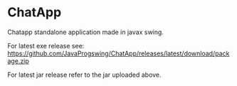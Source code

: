 # ChatApp
Chatapp standalone application made in javax swing.

For latest exe release see: https://github.com/JavaProgswing/ChatApp/releases/latest/download/package.zip

For latest jar release refer to the jar uploaded above.

